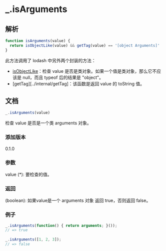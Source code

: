 # _.isArguments

## 解析

```js
function isArguments(value) {
  return isObjectLike(value) && getTag(value) == '[object Arguments]'
}
```

此方法调用了 lodash 中另外两个封装的方法：

+ [isObjectLike](./isObjectLike)：检查 value 是否是类对象。如果一个值是类对象，那么它不应该是 null，而且 typeof 后的结果是 "object"。
+ [getTag][../internal/getTag]：该函数是返回 value 的 toString 值。

## 文档

```js
_.isArguments(value)
```

检查 value 是否是一个类 arguments 对象。

### 添加版本

0.1.0

### 参数

value (*): 要检查的值。

### 返回

(boolean): 如果value是一个 arguments 对象 返回 true，否则返回 false。

### 例子

```js
_.isArguments(function() { return arguments; }());
// => true
 
_.isArguments([1, 2, 3]);
// => false
```
